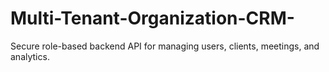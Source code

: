 # Multi-Tenant-Organization-CRM-
Secure role-based backend API for managing users, clients, meetings, and analytics.
